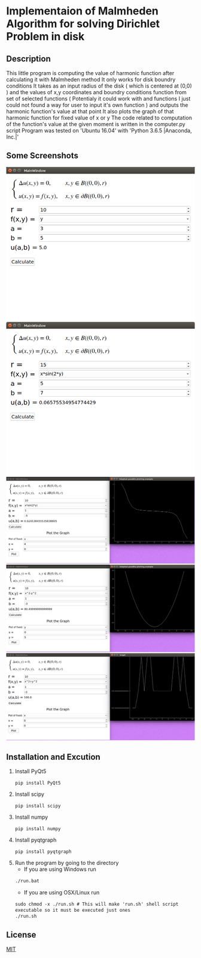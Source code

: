 # Implementaion of Malmheden Algorithm for solving Dirichlet Problem in disk

## Description
This little program is computing the value of harmonic function after calculating it with Malmheden method
It only works for disk boundry conditions
It takes as an input radius of the disk ( which is centered at (0,0) ) and the values of x,y coordinates and boundry conditions function from set of selected functions ( Potentialy it could work with and functions I just could not found a way for user to input it's own function ) and outputs the harmonic function's value at that point
It also plots the graph of that harmonic function for fixed value of x or y
The code related to computation of the function's value at the given moment is written in the computer.py script
Program was tested on 'Ubuntu 16.04' with 'Python 3.6.5 |Anaconda, Inc.|'

## Some Screenshots

![alt text](https://raw.githubusercontent.com/Tigran-teq-Tadevosyan/malmheden-algorithm/master/screenshots/first.png)
![alt text](https://raw.githubusercontent.com/Tigran-teq-Tadevosyan/malmheden-algorithm/master/screenshots/second.png)
![alt text](https://raw.githubusercontent.com/Tigran-teq-Tadevosyan/malmheden-algorithm/master/screenshots/third.png)
![alt text](https://raw.githubusercontent.com/Tigran-teq-Tadevosyan/malmheden-algorithm/master/screenshots/forth.png)
![alt text](https://raw.githubusercontent.com/Tigran-teq-Tadevosyan/malmheden-algorithm/master/screenshots/fifth.png)

## Installation and Excution

1. Install PyQt5
    ```shell
    pip install PyQt5
    ```
2. Install scipy
    ```shell
    pip install scipy
    ```
3. Install numpy
    ```shell
    pip install numpy
    ```
1. Install pyqtgraph
    ```shell
    pip install pyqtgraph
    ```
4. Run the program by going to the directory
    * If you are using Windows run
    ```bash
    ./run.bat
    ```
    * If you are using OSX/Linux run
    ```shell
    sudo chmod -x ./run.sh # This will make 'run.sh' shell script executable so it must be executed just ones
    ./run.sh
    ```
## License
[MIT](https://choosealicense.com/licenses/mit/)
